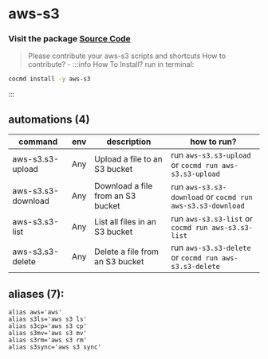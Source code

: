 # aws-s3
### Visit the package [ Source Code ](https://github.com/cocmd/hub/tree/master/packages/aws-s3)
> Please contribute your aws-s3 scripts and shortcuts
> How to contribute? -
:::info How To Install?
run in terminal:
```bash
cocmd install -y aws-s3
```
:::
## automations (4)
| command | env | description | how to run? |
| --- | --- | --- | --- |
| aws-s3.s3-upload | Any | Upload a file to an S3 bucket | run `aws-s3.s3-upload` or `cocmd run aws-s3.s3-upload` |
| aws-s3.s3-download | Any | Download a file from an S3 bucket | run `aws-s3.s3-download` or `cocmd run aws-s3.s3-download` |
| aws-s3.s3-list | Any | List all files in an S3 bucket | run `aws-s3.s3-list` or `cocmd run aws-s3.s3-list` |
| aws-s3.s3-delete | Any | Delete a file from an S3 bucket | run `aws-s3.s3-delete` or `cocmd run aws-s3.s3-delete` |

## aliases (7):
```
alias aws='aws'
alias s3ls='aws s3 ls'
alias s3cp='aws s3 cp'
alias s3mv='aws s3 mv'
alias s3rm='aws s3 rm'
alias s3sync='aws s3 sync'

```

